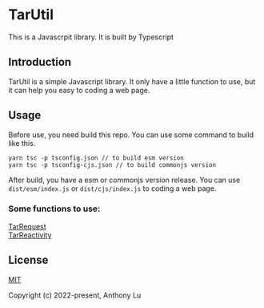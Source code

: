 # TarUtil

This is a Javascrpit library. It is built by Typescript

## Introduction

TarUtil is a simple Javascript library. It only have a little function to use, but it can help you easy to coding a web page. 
## Usage

Before use, you need build this repo. You can use some command to build like this.
``` 
yarn tsc -p tsconfig.json // to build esm version
yarn tsc -p tsconfig-cjs.json // to build commonjs version
```
After build, you have a esm or commonjs version release. You can use `dist/esm/index.js` or `dist/cjs/index.js` to coding a web page.

### Some functions to use:
[TarRequest](./src/modules/TarRequest/README.md)\
[TarReactivity](./src/modules/TarReactivity/README.md)

## License

[MIT](https://opensource.org/licenses/MIT)

Copyright (c) 2022-present, Anthony Lu